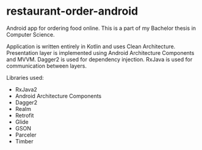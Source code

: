 # restaurant-order-android

Android app for ordering food online. This is a part of my Bachelor thesis in Computer Science.

Application is written entirely in Kotlin and uses Clean Architecture. Presentation layer is implemented using Android Architecture Components and MVVM. Dagger2 is used for dependency injection. RxJava is used for communication between layers.

Libraries used:
* RxJava2
* Android Architecture Components
* Dagger2
* Realm
* Retrofit
* Glide
* GSON
* Parceler
* Timber

